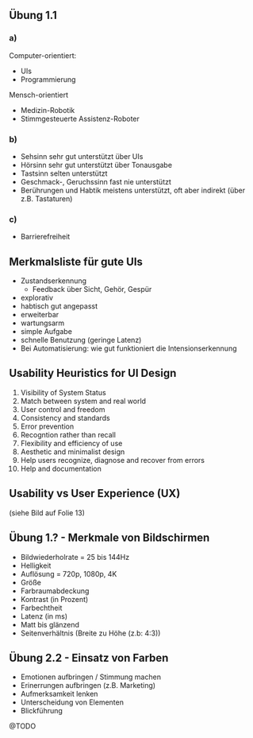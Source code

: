 ## Übung 1.1

### a)

Computer-orientiert:
- UIs
- Programmierung

Mensch-orientiert
- Medizin-Robotik
- Stimmgesteuerte Assistenz-Roboter

### b)

- Sehsinn sehr gut unterstützt über UIs
- Hörsinn sehr gut unterstützt über Tonausgabe
- Tastsinn selten unterstützt
- Geschmack-, Geruchssinn fast nie unterstützt
- Berührungen und Habtik meistens unterstützt, oft aber indirekt (über z.B. Tastaturen)

### c)

- Barrierefreiheit

## Merkmalsliste für gute UIs

- Zustandserkennung
  - Feedback über Sicht, Gehör, Gespür
- explorativ
- habtisch gut angepasst
- erweiterbar
- wartungsarm
- simple Aufgabe
- schnelle Benutzung (geringe Latenz)
- Bei Automatisierung: wie gut funktioniert die Intensionserkennung

## Usability Heuristics for UI Design

1. Visibility of System Status
2. Match between system and real world
3. User control and freedom
4. Consistency and standards
5. Error prevention
6. Recogntion rather than recall
7. Flexibility and efficiency of use
8. Aesthetic and minimalist design
9. Help users recognize, diagnose and recover from errors
10. Help and documentation

## Usability vs User Experience (UX)

(siehe Bild auf Folie 13)

## Übung 1.? - Merkmale von Bildschirmen

- Bildwiederholrate = 25 bis 144Hz
- Helligkeit
- Auflösung = 720p, 1080p, 4K
- Größe
- Farbraumabdeckung
- Kontrast (in Prozent)
- Farbechtheit
- Latenz (in ms)
- Matt bis glänzend
- Seitenverhältnis (Breite zu Höhe (z.b: 4:3))

## Übung 2.2 - Einsatz von Farben

- Emotionen aufbringen / Stimmung machen
- Erinerrungen aufbringen (z.B. Marketing)
- Aufmerksamkeit lenken
- Unterscheidung von Elementen
- Blickführung

@TODO